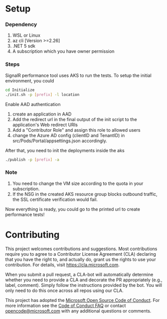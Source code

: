 # Setup

### Dependency
1. WSL or Linux 
2. az cli [Version >=2.26]
3. .NET 5 sdk
4. A subscription which you have owner permission

### Steps
SignalR performance tool uses AKS to run the tests. To setup the initial  environment, you could
```bash
cd Initialize
./init.sh -p [prefix] -l location 
```
Enable AAD authentication

1. create an application in AAD
2. Add the redirect url in the final output of the init script to the application's Web redirect URIs
3. Add a "Contributor Role"  and assign this role to allowed users
4.  change the Azure AD config (clientID and TenantID) in src/Pods/Portal/appsettings.json accordingly. 

After that, you need to init the deployments inside the aks

```bash
./publish -p [prefix] -a
```
### Note 

1. You need to change the VM size according to the quota in your subscription.
2. If the NSG in the created AKS resource group blocks outbound traffic, the SSL certificate verification would fail. 


Now everything is ready, you could go to the printed url to create performance tests!

# Contributing

This project welcomes contributions and suggestions.  Most contributions require you to agree to a
Contributor License Agreement (CLA) declaring that you have the right to, and actually do, grant us
the rights to use your contribution. For details, visit https://cla.microsoft.com.

When you submit a pull request, a CLA-bot will automatically determine whether you need to provide
a CLA and decorate the PR appropriately (e.g., label, comment). Simply follow the instructions
provided by the bot. You will only need to do this once across all repos using our CLA.

This project has adopted the [Microsoft Open Source Code of Conduct](https://opensource.microsoft.com/codeofconduct/).
For more information see the [Code of Conduct FAQ](https://opensource.microsoft.com/codeofconduct/faq/) or
contact [opencode@microsoft.com](mailto:opencode@microsoft.com) with any additional questions or comments.